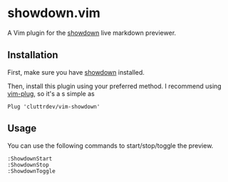# showdown.vim

A Vim plugin for the [showdown][github-showdown] live markdown previewer.

## Installation

First, make sure you have [showdown][github-showdown-install] installed.

Then, install this plugin using your preferred method. I recommend using [vim-plug][github-vim-plug],
so it's a s simple as
```vim
Plug 'cluttrdev/vim-showdown'
```

## Usage

You can use the following commands to start/stop/toggle the preview.

```vim
:ShowdownStart
:ShowdownStop
:ShowdownToggle
```

[github-showdown]: https://github.com/cluttrdev/showdown
[github-showdown-install]: https://github.com/cluttrdev/showdown#installation
[github-vim-plug]: https://github.com/junegunn/vim-plug
